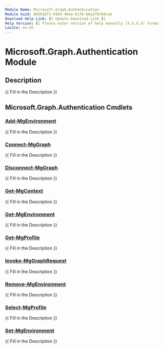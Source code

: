 ```yaml
---
Module Name: Microsoft.Graph.Authentication
Module Guid: 883916f2-9184-46ee-b1f8-b6a2fb784cee
Download Help Link: {{ Update Download Link }}
Help Version: {{ Please enter version of help manually (X.X.X.X) format }}
Locale: en-US
---
```


# Microsoft.Graph.Authentication Module
## Description
{{ Fill in the Description }}

## Microsoft.Graph.Authentication Cmdlets
### [Add-MgEnvironment](Add-MgEnvironment.md)
{{ Fill in the Description }}

### [Connect-MgGraph](Connect-MgGraph.md)
{{ Fill in the Description }}

### [Disconnect-MgGraph](Disconnect-MgGraph.md)
{{ Fill in the Description }}

### [Get-MgContext](Get-MgContext.md)
{{ Fill in the Description }}

### [Get-MgEnvironment](Get-MgEnvironment.md)
{{ Fill in the Description }}

### [Get-MgProfile](Get-MgProfile.md)
{{ Fill in the Description }}

### [Invoke-MgGraphRequest](Invoke-MgGraphRequest.md)
{{ Fill in the Description }}

### [Remove-MgEnvironment](Remove-MgEnvironment.md)
{{ Fill in the Description }}

### [Select-MgProfile](Select-MgProfile.md)
{{ Fill in the Description }}

### [Set-MgEnvironment](Set-MgEnvironment.md)
{{ Fill in the Description }}

